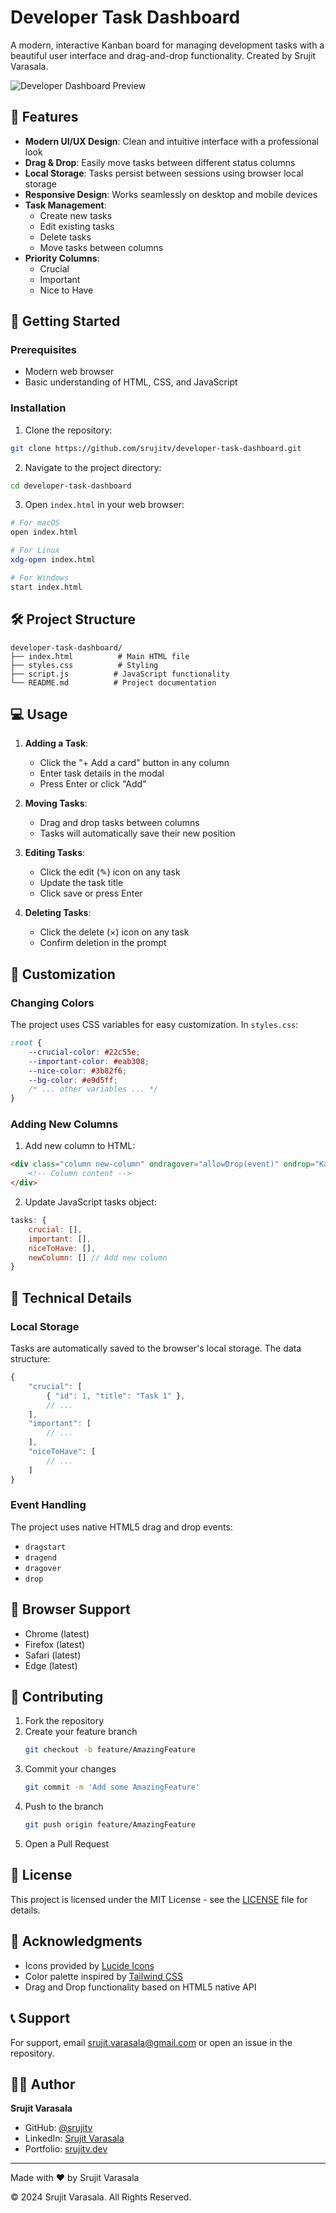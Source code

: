 # Developer Task Dashboard

A modern, interactive Kanban board for managing development tasks with a beautiful user interface and drag-and-drop functionality. Created by Srujit Varasala.

![Developer Dashboard Preview](./images/snap.PNG)

## 🌟 Features

- **Modern UI/UX Design**: Clean and intuitive interface with a professional look
- **Drag & Drop**: Easily move tasks between different status columns
- **Local Storage**: Tasks persist between sessions using browser local storage
- **Responsive Design**: Works seamlessly on desktop and mobile devices
- **Task Management**:
  - Create new tasks
  - Edit existing tasks
  - Delete tasks
  - Move tasks between columns
- **Priority Columns**:
  - Crucial
  - Important
  - Nice to Have

## 🚀 Getting Started

### Prerequisites

- Modern web browser
- Basic understanding of HTML, CSS, and JavaScript

### Installation

1. Clone the repository:
```bash
git clone https://github.com/srujitv/developer-task-dashboard.git
```

2. Navigate to the project directory:
```bash
cd developer-task-dashboard
```

3. Open `index.html` in your web browser:
```bash
# For macOS
open index.html

# For Linux
xdg-open index.html

# For Windows
start index.html
```

## 🛠️ Project Structure

```
developer-task-dashboard/
├── index.html          # Main HTML file
├── styles.css          # Styling
├── script.js          # JavaScript functionality
└── README.md          # Project documentation
```

## 💻 Usage

1. **Adding a Task**:
   - Click the "+ Add a card" button in any column
   - Enter task details in the modal
   - Press Enter or click "Add"

2. **Moving Tasks**:
   - Drag and drop tasks between columns
   - Tasks will automatically save their new position

3. **Editing Tasks**:
   - Click the edit (✎) icon on any task
   - Update the task title
   - Click save or press Enter

4. **Deleting Tasks**:
   - Click the delete (×) icon on any task
   - Confirm deletion in the prompt

## 🎨 Customization

### Changing Colors

The project uses CSS variables for easy customization. In `styles.css`:

```css
:root {
    --crucial-color: #22c55e;
    --important-color: #eab308;
    --nice-color: #3b82f6;
    --bg-color: #e9d5ff;
    /* ... other variables ... */
}
```

### Adding New Columns

1. Add new column to HTML:
```html
<div class="column new-column" ondragover="allowDrop(event)" ondrop="KanbanBoard.drop(event, 'newColumn')">
    <!-- Column content -->
</div>
```

2. Update JavaScript tasks object:
```javascript
tasks: {
    crucial: [],
    important: [],
    niceToHave: [],
    newColumn: [] // Add new column
}
```

## 🔧 Technical Details

### Local Storage

Tasks are automatically saved to the browser's local storage. The data structure:

```javascript
{
    "crucial": [
        { "id": 1, "title": "Task 1" },
        // ...
    ],
    "important": [
        // ...
    ],
    "niceToHave": [
        // ...
    ]
}
```

### Event Handling

The project uses native HTML5 drag and drop events:
- `dragstart`
- `dragend`
- `dragover`
- `drop`

## 📱 Browser Support

- Chrome (latest)
- Firefox (latest)
- Safari (latest)
- Edge (latest)

## 🤝 Contributing

1. Fork the repository
2. Create your feature branch
   ```bash
   git checkout -b feature/AmazingFeature
   ```
3. Commit your changes
   ```bash
   git commit -m 'Add some AmazingFeature'
   ```
4. Push to the branch
   ```bash
   git push origin feature/AmazingFeature
   ```
5. Open a Pull Request

## 📜 License

This project is licensed under the MIT License - see the [LICENSE](LICENSE) file for details.

## 🙏 Acknowledgments

- Icons provided by [Lucide Icons](https://lucide.dev/)
- Color palette inspired by [Tailwind CSS](https://tailwindcss.com/)
- Drag and Drop functionality based on HTML5 native API

## 📞 Support

For support, email srujit.varasala@gmail.com or open an issue in the repository.

## 👨‍💻 Author

**Srujit Varasala**
- GitHub: [@srujitv](https://github.com/srujitv)
- LinkedIn: [Srujit Varasala](https://linkedin.com/in/srujitv)
- Portfolio: [srujitv.dev](https://srujitv.dev)

---
Made with ❤️ by Srujit Varasala

© 2024 Srujit Varasala. All Rights Reserved.